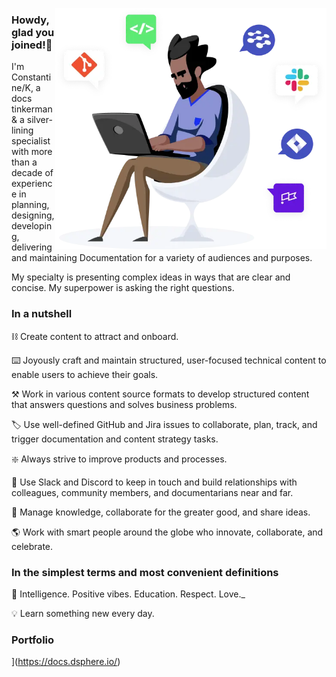 
<img src="https://github.com/docs-of-all-trades/Bio/blob/main/kk.png" width="434" 
     height="386" align="right">

### Howdy, glad you joined!👋

I'm Constantine/K, a docs tinkerman & a silver-lining specialist with more than a decade of experience in planning, designing, developing, delivering and maintaining Documentation for a variety of audiences and purposes. 

My specialty is presenting complex ideas in ways that are clear and concise. My superpower is asking the right questions. 

### In a nutshell

⛓️ Create content to attract and onboard.

:keyboard:  Joyously craft and maintain structured, user-focused technical content to enable users to achieve their goals.

:hammer_and_pick:  Work in various content source formats to develop structured content that answers questions and solves business problems.

:label:  Use well-defined GitHub and Jira issues to collaborate, plan, track, and trigger documentation and content strategy tasks.

:sparkle:  Always strive to improve products and processes.

:wave:  Use Slack and Discord to keep in touch and build relationships with colleagues, community members, and documentarians near and far.

:pushpin:  Manage knowledge, collaborate for the greater good, and share ideas.  

:earth_americas:  Work with smart people around the globe who innovate, collaborate, and celebrate.

### In the simplest terms and most convenient definitions

:high_brightness: Intelligence. Positive vibes. Education. Respect.  Love._

:bulb:  Learn something new every day. 

### Portfolio

[
](https://docs.wappier.com/)
](https://docs.dsphere.io/)
[
](https://docs.apprenda.com/)


